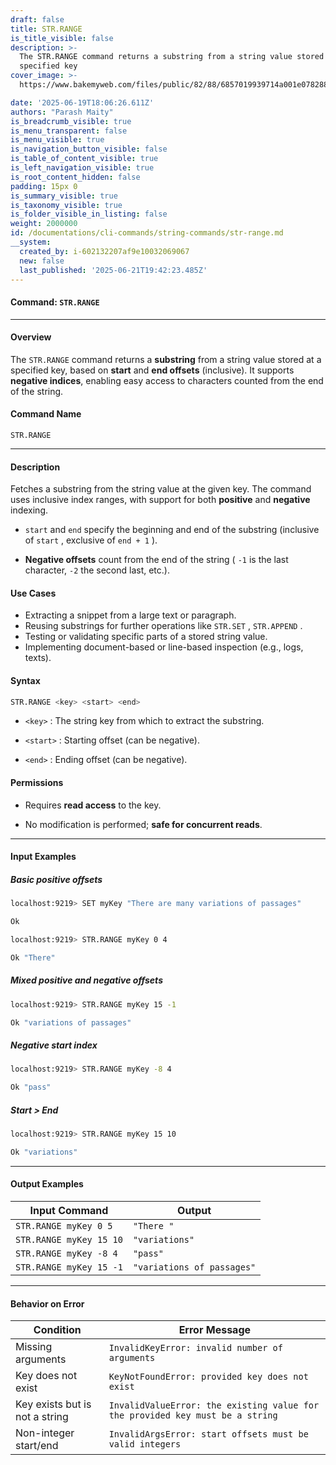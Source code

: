 ```yaml
---
draft: false
title: STR.RANGE
is_title_visible: false
description: >-
  The STR.RANGE command returns a substring from a string value stored at a
  specified key
cover_image: >-
  https://www.bakemyweb.com/files/public/82/88/6857019939714a001e078288/i/5c/5e/685701b8a14834001f8a5c5e/original?name=logo-large.png&mimetype=image/png&cd=inline

date: '2025-06-19T18:06:26.611Z'
authors: "Parash Maity"
is_breadcrumb_visible: true
is_menu_transparent: false
is_menu_visible: true
is_navigation_button_visible: false
is_table_of_content_visible: true
is_left_navigation_visible: true
is_root_content_hidden: false
padding: 15px 0
is_summary_visible: true
is_taxonomy_visible: true
is_folder_visible_in_listing: false
weight: 2000000
id: /documentations/cli-commands/string-commands/str-range.md
__system:
  created_by: i-602132207af9e10032069067
  new: false
  last_published: '2025-06-21T19:42:23.485Z'
---
```

#### Command: `STR.RANGE` 

***

#### Overview

The `STR.RANGE` command returns a **substring** from a string value stored at a specified key, based on **start** and **end offsets** (inclusive). It supports **negative indices**, enabling easy access to characters counted from the end of the string.

#### Command Name

 `STR.RANGE` 

***

#### Description

Fetches a substring from the string value at the given key. The command uses inclusive index ranges, with support for both **positive** and **negative** indexing.

*  `start` and `end` specify the beginning and end of the substring (inclusive of `start` , exclusive of `end + 1` ).

* **Negative offsets** count from the end of the string ( `-1` is the last character, `-2` the second last, etc.).

#### Use Cases

* Extracting a snippet from a large text or paragraph.
* Reusing substrings for further operations like `STR.SET` , `STR.APPEND` .
* Testing or validating specific parts of a stored string value.
* Implementing document-based or line-based inspection (e.g., logs, texts).

#### Syntax

```bash 
STR.RANGE <key> <start> <end>
```

*  `<key>` : The string key from which to extract the substring.

*  `<start>` : Starting offset (can be negative).

*  `<end>` : Ending offset (can be negative).

#### Permissions

* Requires **read access** to the key.

* No modification is performed; **safe for concurrent reads**.

***

#### Input Examples

##### Basic positive offsets

```bash 
localhost:9219> SET myKey "There are many variations of passages"

Ok

localhost:9219> STR.RANGE myKey 0 4

Ok "There"
```

##### Mixed positive and negative offsets

```bash 
localhost:9219> STR.RANGE myKey 15 -1

Ok "variations of passages"
```

##### Negative start index

```bash 
localhost:9219> STR.RANGE myKey -8 4

Ok "pass"
```

##### Start > End

```bash 
localhost:9219> STR.RANGE myKey 15 10

Ok "variations"
```

***

#### Output Examples

| Input Command             | Output                       |
| ------------------------- | ---------------------------- |
|  `STR.RANGE myKey 0 5`    |  `"There "`                  |
|  `STR.RANGE myKey 15 10`  |  `"variations"`              |
|  `STR.RANGE myKey -8 4`   |  `"pass"`                    |
|  `STR.RANGE myKey 15 -1`  |  `"variations of passages"`  |

***

#### Behavior on Error

| Condition                      | Error Message                                                     |
| ------------------------------ | ----------------------------------------------------------------- |
| Missing arguments              |  `InvalidKeyError: invalid number of arguments`                               |
| Key does not exist             |  `KeyNotFoundError: provided key does not exist`                               |
| Key exists but is not a string |  `InvalidValueError: the existing value for the provided key must be a string`  |         
| Non-integer start/end          |  `InvalidArgsError: start offsets must be valid integers`                      |



 
